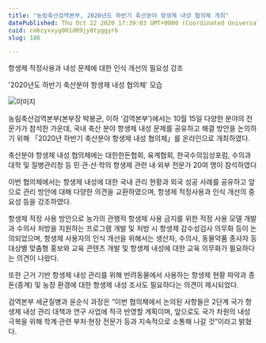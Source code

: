 ```yaml
---
title: "농림축산검역본부, 2020년도 하반기 축산분야 항생제 내성 협의체 개최"
datePublished: Thu Oct 22 2020 17:39:03 GMT+0000 (Coordinated Universal Time)
cuid: cm6zyxxyg001d09jy8tyggyrb
slug: 186

---
```



항생제 적정사용과 내성 문제에 대한 인식 개선의 필요성 강조

'2020년도 하반기 축산분야 항생제 내성 협의체' 모습

![이미지](https://cdn.hashnode.com/res/hashnode/image/upload/v1739247309080/4bf83dc1-f2e5-4672-a108-82e72d1eaeb8.png)

농림축산검역본부(본부장 박봉균, 이하 ‘검역본부’)에서는 10월 15일 다양한 분야의 전문가가 참석한 가운데, 국내 축산 분야 항생제 내성 문제를 공유하고 해결 방안을 논의하기 위해 「2020년 하반기 축산분야 항생제 내성 협의체」를 온라인으로 개최하였다.

축산분야 항생제 내성 협의체에는 대한한돈협회, 육계협회, 한국수의임상포럼, 수의과 대학 및 질병관리청 등 민·관·산·학의 항생제 관련 내·외부 전문가 20여 명이 참석하였다

이번 협의체에서는 항생제 내성에 대한 국내 관리 현황과 외국 성공 사례를 공유하고 앞으로 관리 방안에 대해 다양한 의견을 교환하였으며, 항생제 적정사용과 인식 개선의 중요성 등을 강조하였다.

항생제 적정 사용 방안으로 농가의 관행적 항생제 사용 금지를 위한 적정 사용 모델 개발과 수의사 처방을 지원하는 프로그램 개발 및 처방 시 항생제 감수성검사 의무화 등이 논의되었으며, 항생제 사용자의 인식 개선을 위해서는 생산자, 수의사, 동물약품 종사자 등 대상별 맞춤형 홍보와 교육 콘텐츠 개발 및 항생제 내성에 대한 교육 의무화가 필요하다는 의견이 나왔다.

또한 근거 기반 항생제 내성 관리를 위해 반려동물에서 사용하는 항생제 현황 파악과 종돈(종계) 및 농장 환경에 대한 항생제 내성 조사도 필요하다는 의견이 제시되었다.

검역본부 세균질병과 윤순식 과장은 “이번 협의체에서 논의된 사항들은 2단계 국가 항생제 내성 관리 대책과 연구 사업에 적극 반영할 계획이며, 앞으로도 국가 차원의 내성 극복을 위해 학계·관련 부처·현장 전문가 등과 지속적으로 소통해 나갈 것”이라고 밝혔다.
